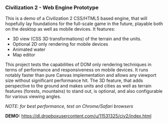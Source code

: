 ### Civilization 2 - Web Engine Prototype

This is a demo of a Civilization 2 CSS/HTML5 based engine, that will hopefully lay foundations for the full-scale game in the future, playable both on the desktop as well as mobile devices.
It features:
* 3D view (CSS 3D transformations) of the terrain and the units. 
* Optional 2D only rendering for mobile devices 
* Animated water
* Map editor
 
 
This project tests the capabilities of DOM only rendering techniques in terms of performance and responsiveness on mobile devices. It runs notably faster than pure Canvas implementation and allows any viewport size without significant performance hit.
The 3D feature, that adds perspective to the ground and makes units and cities as well as terrain features (forests, mountains) to stand out, is optional, and also configurable for various viewing angles.

*NOTE: for best performance, test on Chrome/Safari browsers*


**DEMO:** https://dl.dropboxusercontent.com/u/11531325/civ2/index.html
